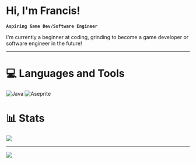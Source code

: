 # Hi, I'm Francis!

**`Aspiring Game Dev/Software Engineer`**

I'm currently a beginner at coding, grinding to become a game developer or software engineer in the future!

---
# 💻 Languages and Tools
![Java](https://img.shields.io/badge/java-%23ED8B00.svg?style=for-the-badge&logo=openjdk&logoColor=white)
![Aseprite](https://img.shields.io/badge/Aseprite-FFFFFF?style=for-the-badge&logo=Aseprite&logoColor=#7D929E)

# 📊 Stats
![](https://github-readme-stats.vercel.app/api?username=Prans-dev&theme=radical&hide_border=false&include_all_commits=true&count_private=true)<br/>


---
[![](https://visitcount.itsvg.in/api?id=Prans-dev&icon=0&color=0)](https://visitcount.itsvg.in)

<!-- Proudly created with GPRM ( https://gprm.itsvg.in ) -->


